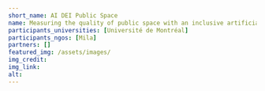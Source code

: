 ```yaml
---
short_name: AI DEI Public Space
name: Measuring the quality of public space with an inclusive artificial intelligence 
participants_universities: [Université de Montréal]
participants_ngos: [Mila]
partners: []
featured_img: /assets/images/
img_credit: 
img_link: 
alt:
---
```


